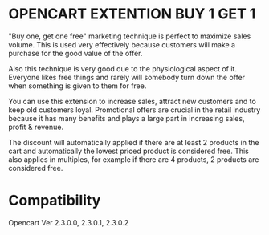 # OPENCART EXTENTION BUY 1 GET 1

"Buy one, get one free" marketing technique is perfect to maximize sales volume. This is used very effectively because customers will make a purchase for the good value of the offer.

Also this technique is very good due to the physiological aspect of it. Everyone likes free things and rarely will somebody turn down the offer when something is given to them for free.

You can use this extension to increase sales, attract new customers and to keep old customers loyal. Promotional offers are crucial in the retail industry because it has many benefits and plays a large part in increasing sales, profit & revenue.

The discount will automatically applied if there are at least 2 products in the cart and automatically the lowest priced product is considered free. This also applies in multiples, for example if there are 4 products, 2 products are considered free.


# Compatibility
Opencart Ver 2.3.0.0, 2.3.0.1, 2.3.0.2
